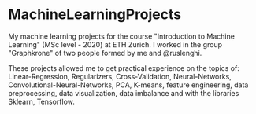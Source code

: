# MachineLearningProjects
My machine learning projects for the course "Introduction to Machine Learning" (MSc level - 2020) at ETH Zurich. I worked in the group "Graphkrone" of two people formed by me and @ruslenghi.

These projects allowed me to get practical experience on the topics of: Linear-Regression, Regularizers, Cross-Validation, Neural-Networks, Convolutional-Neural-Networks, PCA, K-means, feature engineering, data preprocessing, data visualization, data imbalance and with the libraries Sklearn, Tensorflow.

